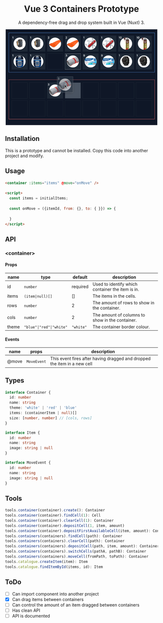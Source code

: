 <div align="center">

  # Vue 3 Containers Prototype

  A dependency-free drag and drop system built in Vue (Nuxt) 3.

  <img src="public/img/demo.gif" alt="Nuxt 3 containers prototype example" title="Nuxt 3 containers prototype example" width="500" />
</div>

## Installation

This is a prototype and cannot be installed. Copy this code into another project and modify.

## Usage

```html
<container :items="items" @move="onMove" />

<script>
  const items = initialItems;

  const onMove = ({itemId, from: {}, to: { }}) => {

  }
</script>
```

## API

### <container&gt;

#### Props

| name | type   | default   | description |
|------|--------|-----------|-------------|
| id   | `number` | required  | Used to identify which container the item is in.|
| items | `(item\|null)[]` | [] | The items in the cells.|
| rows | `number` | 2 | The amount of rows to show in the container.|
| cols | `number` | 2 | The amount of columns to show in the container. |
| theme | `"blue"\|"red"\|"white"` | `"white"` | The container border colour. |

#### Events

| name | props | description |
|------|--------|-----------|
| @move | `MoveEvent` | This event fires after having dragged and dropped the item in a new cell |

## Types

```typescript
interface Container {
  id: number
  name: string
  theme: 'white' | 'red' | 'blue'
  items: (containerItem | null)[]
  size: [number, number] // [cols, rows]
}
```

```typescript
interface Item {
  id: number
  name: string
  image: string | null
}
```

```typescript
interface MoveEvent {
  id: number
  name: string
  image: string | null
}
```

## Tools

```typescript
tools.container(container).create(): Container                                  // create a container
tools.container(container).findCell(1): Cell                                    // find a cell in a container
tools.container(container).clearCell(1): Container                              // clear a cell in a container
tools.container(container).depositCell(1, item, amount)                         // deposit an item in a cell
tools.container(container).depositFirstAvailableCell(item, amount): Container   // deposit an item in the first available cell
tools.containers(containers).findCell(path): Container                          // find a cell in a container
tools.containers(containers).clearCell(path): Container                         // clear a cell in a container
tools.containers(containers).depositCell(path, item, amount): Container         // deposit an item in a cell
tools.containers(containers).switchCells(pathA, pathB): Container               // switch two cells
tools.containers(containers).moveCell(fromPath, toPath): Container              // move a cell
tools.catalogue.createItem(item): Item                                          // Create an item
tools.catalogue.findItemById(items, id): Item                                   // Find an item by id
```

## ToDo

- [ ] Can import component into another project
- [x] Can drag items between containers
- [ ] Can control the amount of an item dragged between containers
- [ ] Has clean API
- [ ] API is documented